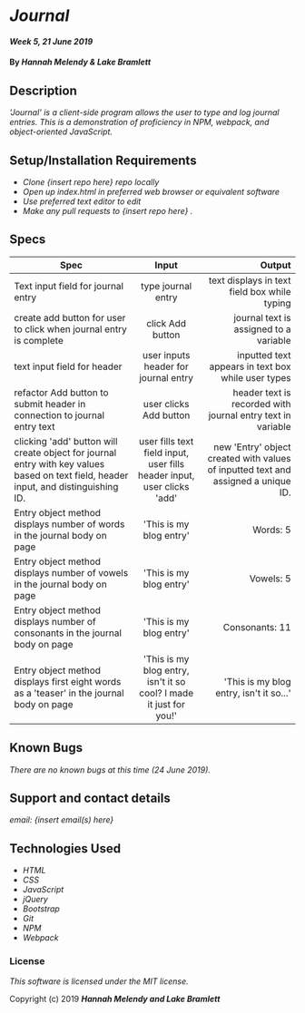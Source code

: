 # _Journal_

#### _Week 5, 21 June 2019_

#### By _**Hannah Melendy & Lake Bramlett**_

## Description

_'Journal' is a client-side program allows the user to type and log journal entries. This is a demonstration of proficiency in NPM, webpack, and object-oriented JavaScript._

## Setup/Installation Requirements

* _Clone {insert repo here} repo locally_
* _Open up index.html in preferred web browser or equivalent software_
* _Use preferred text editor to edit_
* _Make any pull requests to {insert repo here} ._

## Specs
| Spec        | Input           | Output  |
| ------------- |:-------------:| -----:|
| Text input field for journal entry | type journal entry | text displays in text field box while typing |
| create add button for user to click when journal entry is complete | click Add button | journal text is assigned to a variable |
| text input field for header | user inputs header for journal entry | inputted text appears in text box while user types |
| refactor Add button to submit header in connection to journal entry text | user clicks Add button | header text is recorded with journal entry text in variable |
| clicking 'add' button will create object for journal entry with key values based on text field, header input, and distinguishing ID. | user fills text field input, user fills header input, user clicks 'add' | new 'Entry' object created with values of inputted text and assigned a unique ID. |
| Entry object method displays number of words in the journal body on page | 'This is my blog entry' | Words: 5 |
| Entry object method displays number of vowels in the journal body on page | 'This is my blog entry' | Vowels: 5 |
| Entry object method displays number of consonants in the journal body on page | 'This is my blog entry' | Consonants: 11 |
|Entry object method displays first eight words as a 'teaser' in the journal body on page | 'This is my blog entry, isn't it so cool? I made it just for you!' | 'This is my blog entry, isn't it so...' |


## Known Bugs

_There are no known bugs at this time (24 June 2019)._

## Support and contact details

_email: {insert email(s) here}_

## Technologies Used

* _HTML_
* _CSS_
* _JavaScript_
* _jQuery_
* _Bootstrap_
* _Git_
* _NPM_
* _Webpack_

### License

*This software is licensed under the MIT license.*

Copyright (c) 2019 **_Hannah Melendy and Lake Bramlett_**
